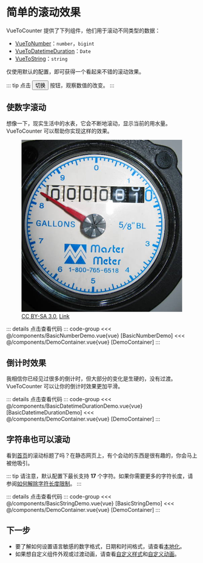 <script setup>
import DemoContainer from "../../../components/DemoContainer.vue";
import BasicStringDemo from "../../../components/BasicStringDemo.vue";
import BasicNumberDemo from "../../../components/BasicNumberDemo.vue";
import BasicDatetimeDurationDemo from "../../../components/BasicDatetimeDurationDemo.vue";
</script>

# 简单的滚动效果

VueToCounter 提供了下列组件，他们用于滚动不同类型的数据：

- [VueToNumber](#使数字滚动)：`number`，`bigint`
- [VueToDatetimeDuration](#倒计时效果)：`Date`
- [VueToString](#字符串也可以滚动)：`string`

仅使用默认的配置，即可获得一个看起来不错的滚动效果。

::: tip
点击 <button class="border border-solid p-2">切换</button> 按钮，观察数值的改变。
:::

## 使数字滚动

想像一下，现实生活中的水表，它会不断地滚动，显示当前的用水量。VueToCounter 可以帮助你实现这样的效果。

<figure>
  <img class=" m-auto w-32" src="../../../assets/Water_meter_register.jpg" alt="水表" />
  <figcaption class="text-xs italic"><a href="http://creativecommons.org/licenses/by-sa/3.0/" title="Creative Commons Attribution-Share Alike 3.0">CC BY-SA 3.0</a>, <a href="https://commons.wikimedia.org/w/index.php?curid=107725262">Link</a></figcaption>
</figure>

<DemoContainer><BasicNumberDemo /></DemoContainer>
::: details 点击查看代码
::: code-group
<<< @/components/BasicNumberDemo.vue{vue} [BasicNumberDemo]
<<< @/components/DemoContainer.vue{vue} [DemoContainer]
:::

## 倒计时效果

我相信你已经见过很多的倒计时，但大部分的变化是生硬的，没有过渡。VueToCounter 可以让你的倒计时效果更加平滑。

<DemoContainer><BasicDatetimeDurationDemo /></DemoContainer>
::: details 点击查看代码
::: code-group
<<< @/components/BasicDatetimeDurationDemo.vue{vue} [BasicDatetimeDurationDemo]
<<< @/components/DemoContainer.vue{vue} [DemoContainer]
:::

## 字符串也可以滚动

看到[首页](/)的滚动标题了吗？在静态网页上，有个会动的东西是很有趣的，你会马上被他吸引。

::: tip
请注意，默认配置下最长支持 **17** 个字符。如果你需要更多的字符长度，请参阅[如何解除字符长度限制](../optional-dependencies#如何解除字符长度限制)。
:::

<DemoContainer><BasicStringDemo /></DemoContainer>
::: details 点击查看代码
::: code-group
<<< @/components/BasicStringDemo.vue{vue} [BasicStringDemo]
<<< @/components/DemoContainer.vue{vue} [DemoContainer]
:::

## 下一步

- 要了解如何设置语言敏感的数字格式，日期和时间格式，请查看[本地化](locale-usage.md)。
- 如果想自定义组件外观或过渡动画，请查看[自定义样式](styled-usage.md)和[自定义动画](animated-usage.md)。
